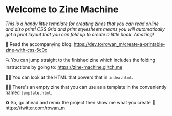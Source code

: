 # Welcome to Zine Machine

*This is a handy little template for creating zines that you can read online and
also print! CSS Grid and print stylesheets means you will automatically get a
print layout that you can fold up to create a little book. Amazing!*

📖 Read the accompanying blog:
<https://dev.to/rowan_m/create-a-printable-zine-with-css-5c0c>

🔍 You can jump straight to the finished zine which includes the folding
instructions by going to: <https://zine-machine.glitch.me>

👨‍💻 You can look at the HTML that powers that in `index.html`.

👩‍💻 There's an empty zine that you can use as a template in the conveniently
named `template.html`.

♻️ So, go ahead and remix the project then show me what you create 💙
<https://twitter.com/rowan_m>
